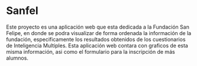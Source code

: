 # Sanfel
Este proyecto es una aplicación web que esta dedicada a la Fundación San Felipe, en donde se podra visualizar de forma ordenada la información de la fundación, especificamente los resultados obtenidos de los cuestionarios de Inteligencia Multiples. 
Esta aplicación web contara con graficos de esta misma información, asi como el formulario para la inscripción de más alumnos.
